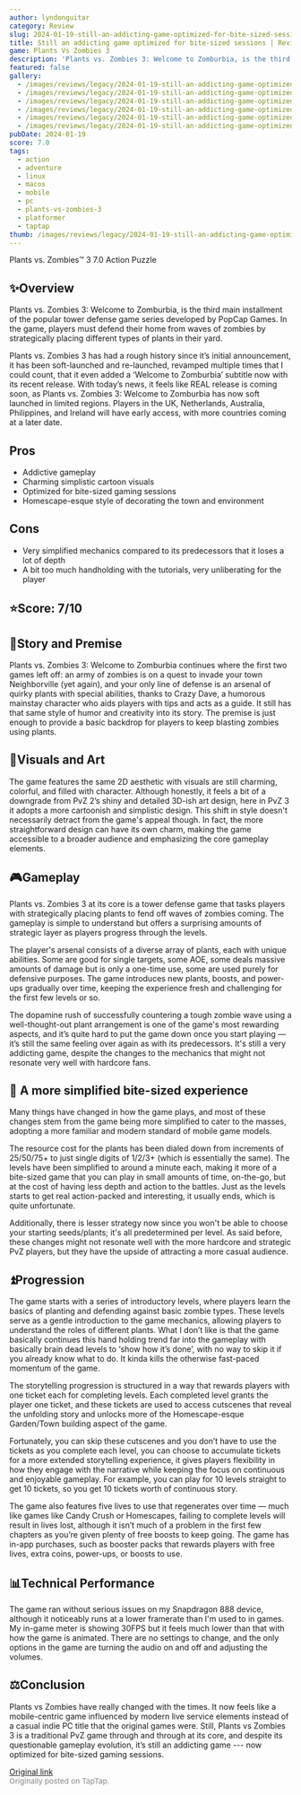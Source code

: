 ```yaml
---
author: lyndonguitar
category: Review
slug: 2024-01-19-still-an-addicting-game-optimized-for-bite-sized-sessions-review-plants-vs-zombies-3
title: Still an addicting game optimized for bite-sized sessions | Review - Plants vs Zombies 3
game: Plants Vs Zombies 3
description: 'Plants vs. Zombies 3: Welcome to Zomburbia, is the third main installment of the popular tower defense game series developed by PopCap Games. In the game, players must defend their home from waves of zombies by strategically placing different types of plants in their yard.'
featured: false
gallery:
  - /images/reviews/legacy/2024-01-19-still-an-addicting-game-optimized-for-bite-sized-sessions--review---plants-vs-zombies-3-0.avif
  - /images/reviews/legacy/2024-01-19-still-an-addicting-game-optimized-for-bite-sized-sessions--review---plants-vs-zombies-3-1.avif
  - /images/reviews/legacy/2024-01-19-still-an-addicting-game-optimized-for-bite-sized-sessions--review---plants-vs-zombies-3-2.avif
  - /images/reviews/legacy/2024-01-19-still-an-addicting-game-optimized-for-bite-sized-sessions--review---plants-vs-zombies-3-3.avif
  - /images/reviews/legacy/2024-01-19-still-an-addicting-game-optimized-for-bite-sized-sessions--review---plants-vs-zombies-3-4.avif
  - /images/reviews/legacy/2024-01-19-still-an-addicting-game-optimized-for-bite-sized-sessions--review---plants-vs-zombies-3-5.avif
pubDate: 2024-01-19
score: 7.0
tags:
  - action
  - adventure
  - linux
  - macos
  - mobile
  - pc
  - plants-vs-zombies-3
  - platformer
  - taptap
thumb: /images/reviews/legacy/2024-01-19-still-an-addicting-game-optimized-for-bite-sized-sessions--review---plants-vs-zombies-3-0.avif
---
```


Plants vs. Zombies™ 3
7.0
Action
Puzzle


## ✨Overview

Plants vs. Zombies 3: Welcome to Zomburbia, is the third main installment of the popular tower defense game series developed by PopCap Games. In the game, players must defend their home from waves of zombies by strategically placing different types of plants in their yard.

Plants vs. Zombies 3 has had a rough history since it’s initial announcement, it has been soft-launched and re-launched, revamped multiple times that I could count, that it even added a ‘Welcome to Zomburbia’ subtitle now with its recent release. With today’s news, it feels like REAL release is coming soon, as Plants vs. Zombies 3: Welcome to Zomburbia has now soft launched in limited regions. Players in the UK, Netherlands, Australia, Philippines, and Ireland will have early access, with more countries coming at a later date.




## Pros
- Addictive gameplay
- Charming simplistic cartoon visuals
- Optimized for bite-sized gaming sessions
- Homescape-esque style of decorating the town and environment





## Cons
- Very simplified mechanics compared to its predecessors that it loses a lot of depth
- A bit too much handholding with the tutorials, very unliberating for the player



## ⭐️Score: 7/10


## 📖Story and Premise

Plants vs. Zombies 3: Welcome to Zomburbia continues where the first two games left off: an army of zombies is on a quest to invade your town Neighborville (yet again), and your only line of defense is an arsenal of quirky plants with special abilities, thanks to Crazy Dave, a humorous mainstay character who aids players with tips and acts as a guide. It still has that same style of humor and creativity into its story. The premise is just enough to provide a basic backdrop for players to keep blasting zombies using plants.


## 🎨Visuals and Art

The game features the same 2D aesthetic with visuals are still charming, colorful, and filled with character. Although honestly, it feels a bit of a downgrade from PvZ 2’s shiny and detailed 3D-ish art design, here in PvZ 3 it adopts a more cartoonish and simplistic design. This shift in style doesn't necessarily detract from the game's appeal though. In fact, the more straightforward design can have its own charm, making the game accessible to a broader audience and emphasizing the core gameplay elements.


## 🎮Gameplay

Plants vs. Zombies 3 at its core is a tower defense game that tasks players with strategically placing plants to fend off waves of zombies coming. The gameplay is simple to understand but offers a surprising amounts of strategic layer as players progress through the levels.

The player's arsenal consists of a diverse array of plants, each with unique abilities. Some are good for single targets, some AOE, some deals massive amounts of damage but is only a one-time use, some are used purely for defensive purposes. The game introduces new plants, boosts, and power-ups gradually over time, keeping the experience fresh and challenging for the first few levels or so.

The dopamine rush of successfully countering a tough zombie wave using a well-thought-out plant arrangement is one of the game's most rewarding aspects, and it’s quite hard to put the game down once you start playing — it’s still the same feeling over again as with its predecessors. It's still a very addicting game, despite the changes to the mechanics that might not resonate very well with hardcore fans.


## 🚧 A more simplified bite-sized experience

Many things have changed in how the game plays, and most of these changes stem from the game being more simplified to cater to the masses, adopting a more familiar and modern standard of mobile game models.

The resource cost for the plants has been dialed down from increments of 25/50/75+ to just single digits of 1/2/3+ (which is essentially the same). The levels have been simplified to around a minute each, making it more of a bite-sized game that you can play in small amounts of time, on-the-go, but at the cost of having less depth and action to the battles. Just as the levels starts to get real action-packed and interesting, it usually ends, which is quite unfortunate.

Additionally, there is lesser strategy now since you won't be able to choose your starting seeds/plants; it's all predetermined per level. As said before, these changes might not resonate well with the more hardcore and strategic PvZ players, but they have the upside of attracting a more casual audience.


## ⏫Progression

The game starts with a series of introductory levels, where players learn the basics of planting and defending against basic zombie types. These levels serve as a gentle introduction to the game mechanics, allowing players to understand the roles of different plants. What I don’t like is that the game basically continues this hand holding trend far into the gameplay with basically brain dead levels to ‘show how it’s done’, with no way to skip it if you already know what to do. It kinda kills the otherwise fast-paced momentum of the game.

The storytelling progression is structured in a way that rewards players with one ticket each for completing levels. Each completed level grants the player one ticket, and these tickets are used to access cutscenes that reveal the unfolding story and unlocks more of the Homescape-esque Garden/Town building aspect of the game.

Fortunately, you can skip these cutscenes and you don’t have to use the tickets as you complete each level, you can choose to accumulate tickets for a more extended storytelling experience, it gives players flexibility in how they engage with the narrative while keeping the focus on continuous and enjoyable gameplay. For example, you can play for 10 levels straight to get 10 tickets, so you get 10 tickets worth of continuous story.

The game also features five lives to use that regenerates over time — much like games like Candy Crush or Homescapes, failing to complete levels will result in lives lost, although it isn’t much of a problem in the first few chapters as you’re given plenty of free boosts to keep going. The game has in-app purchases, such as booster packs that rewards players with free lives, extra coins, power-ups, or boosts to use.


## 📊Technical Performance

The game ran without serious issues on my Snapdragon 888 device, although it noticeably runs at a lower framerate than I'm used to in games. My in-game meter is showing 30FPS but it feels much lower than that with how the game is animated. There are no settings to change, and the only options in the game are turning the audio on and off and adjusting the volumes.


## ⚖️Conclusion

Plants vs Zombies have really changed with the times. It now feels like a mobile-centric game influenced by modern live service elements instead of a casual indie PC title that the original games were. Still, Plants vs Zombies 3 is a traditional PvZ game through and through at its core, and despite its questionable gameplay evolution, it’s still an addicting game --- now optimized for bite-sized gaming sessions.

[Original link](https://www.taptap.io/post/6839588)<br><span style="font-size: 0.95em; color: #888;">Originally posted on TapTap.</span>